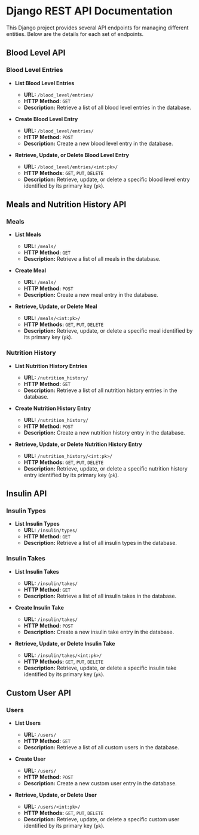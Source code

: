 # Django REST API Documentation

This Django project provides several API endpoints for managing different entities. Below are the details for each set of endpoints.

## Blood Level API

### Blood Level Entries

- **List Blood Level Entries**
  - **URL:** `/blood_level/entries/`
  - **HTTP Method:** `GET`
  - **Description:** Retrieve a list of all blood level entries in the database.

- **Create Blood Level Entry**
  - **URL:** `/blood_level/entries/`
  - **HTTP Method:** `POST`
  - **Description:** Create a new blood level entry in the database.

- **Retrieve, Update, or Delete Blood Level Entry**
  - **URL:** `/blood_level/entries/<int:pk>/`
  - **HTTP Methods:** `GET`, `PUT`, `DELETE`
  - **Description:** Retrieve, update, or delete a specific blood level entry identified by its primary key (`pk`).

## Meals and Nutrition History API

### Meals

- **List Meals**
  - **URL:** `/meals/`
  - **HTTP Method:** `GET`
  - **Description:** Retrieve a list of all meals in the database.

- **Create Meal**
  - **URL:** `/meals/`
  - **HTTP Method:** `POST`
  - **Description:** Create a new meal entry in the database.

- **Retrieve, Update, or Delete Meal**
  - **URL:** `/meals/<int:pk>/`
  - **HTTP Methods:** `GET`, `PUT`, `DELETE`
  - **Description:** Retrieve, update, or delete a specific meal identified by its primary key (`pk`).

### Nutrition History

- **List Nutrition History Entries**
  - **URL:** `/nutrition_history/`
  - **HTTP Method:** `GET`
  - **Description:** Retrieve a list of all nutrition history entries in the database.

- **Create Nutrition History Entry**
  - **URL:** `/nutrition_history/`
  - **HTTP Method:** `POST`
  - **Description:** Create a new nutrition history entry in the database.

- **Retrieve, Update, or Delete Nutrition History Entry**
  - **URL:** `/nutrition_history/<int:pk>/`
  - **HTTP Methods:** `GET`, `PUT`, `DELETE`
  - **Description:** Retrieve, update, or delete a specific nutrition history entry identified by its primary key (`pk`).

## Insulin API

### Insulin Types

- **List Insulin Types**
  - **URL:** `/insulin/types/`
  - **HTTP Method:** `GET`
  - **Description:** Retrieve a list of all insulin types in the database.

### Insulin Takes

- **List Insulin Takes**
  - **URL:** `/insulin/takes/`
  - **HTTP Method:** `GET`
  - **Description:** Retrieve a list of all insulin takes in the database.

- **Create Insulin Take**
  - **URL:** `/insulin/takes/`
  - **HTTP Method:** `POST`
  - **Description:** Create a new insulin take entry in the database.

- **Retrieve, Update, or Delete Insulin Take**
  - **URL:** `/insulin/takes/<int:pk>/`
  - **HTTP Methods:** `GET`, `PUT`, `DELETE`
  - **Description:** Retrieve, update, or delete a specific insulin take identified by its primary key (`pk`).

## Custom User API

### Users

- **List Users**
  - **URL:** `/users/`
  - **HTTP Method:** `GET`
  - **Description:** Retrieve a list of all custom users in the database.

- **Create User**
  - **URL:** `/users/`
  - **HTTP Method:** `POST`
  - **Description:** Create a new custom user entry in the database.

- **Retrieve, Update, or Delete User**
  - **URL:** `/users/<int:pk>/`
  - **HTTP Methods:** `GET`, `PUT`, `DELETE`
  - **Description:** Retrieve, update, or delete a specific custom user identified by its primary key (`pk`).
    
